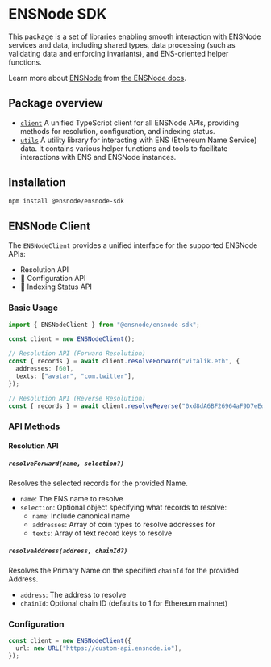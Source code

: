 # ENSNode SDK

This package is a set of libraries enabling smooth interaction with ENSNode services and data, including shared types, data processing (such as validating data and enforcing invariants), and ENS-oriented helper functions.

Learn more about [ENSNode](https://ensnode.io/) from [the ENSNode docs](https://ensnode.io/docs/).

## Package overview

- [`client`](src/client.ts) A unified TypeScript client for all ENSNode APIs, providing methods for resolution, configuration, and indexing status.
- [`utils`](utils) A utility library for interacting with ENS (Ethereum Name Service) data. It contains various helper functions and tools to facilitate interactions with ENS and ENSNode instances.

## Installation

```bash
npm install @ensnode/ensnode-sdk
```

## ENSNode Client

The `ENSNodeClient` provides a unified interface for the supported ENSNode APIs:
- Resolution API
- 🚧 Configuration API
- 🚧 Indexing Status API

### Basic Usage

```typescript
import { ENSNodeClient } from "@ensnode/ensnode-sdk";

const client = new ENSNodeClient();

// Resolution API (Forward Resolution)
const { records } = await client.resolveForward("vitalik.eth", {
  addresses: [60],
  texts: ["avatar", "com.twitter"],
});

// Resolution API (Reverse Resolution)
const { records } = await client.resolveReverse("0xd8dA6BF26964aF9D7eEd9e03E53415D37aA96045");
```

### API Methods

#### Resolution API

##### `resolveForward(name, selection?)`

Resolves the selected records for the provided Name.

- `name`: The ENS name to resolve
- `selection`: Optional object specifying what records to resolve:
  - `name`: Include canonical name
  - `addresses`: Array of coin types to resolve addresses for
  - `texts`: Array of text record keys to resolve

##### `resolveAddress(address, chainId?)`

Resolves the Primary Name on the specified `chainId` for the provided Address.

- `address`: The address to resolve
- `chainId`: Optional chain ID (defaults to 1 for Ethereum mainnet)

### Configuration

```typescript
const client = new ENSNodeClient({
  url: new URL("https://custom-api.ensnode.io"),
});
```
